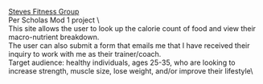 [Steves Fitness Group](https://stephen-lunapiena.github.io/Steves_fit_group1/)
\
Per Scholas Mod 1 project
\ \
This site allows the user to look up the calorie count of food and view their macro-nutrient breakdown.\
The user can also submit a form that emails me that I have received their inquiry to work with me as their trainer/coach.\
Target audience: healthy individuals, ages 25-35, who are looking to increase strength, muscle size, lose weight, and/or improve their lifestyle\

